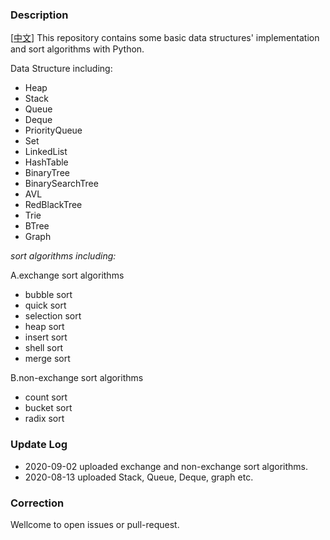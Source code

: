 ### Description  
[[中文](./README_CN.md)] This repository contains some basic data structures' implementation and sort algorithms with Python. 

Data Structure including:

* Heap
* Stack 
* Queue 
* Deque
* PriorityQueue
* Set
* LinkedList
* HashTable 
* BinaryTree
* BinarySearchTree
* AVL
* RedBlackTree
* Trie
* BTree
* Graph

*sort algorithms including:*

A.exchange sort algorithms
* bubble sort
* quick sort
* selection sort
* heap sort
* insert sort
* shell sort
* merge sort

B.non-exchange sort algorithms
* count sort
* bucket sort
* radix sort

### Update Log 
* 2020-09-02 uploaded exchange and non-exchange sort algorithms.
* 2020-08-13 uploaded Stack, Queue, Deque, graph etc.

### Correction 
Wellcome to open issues or pull-request.
